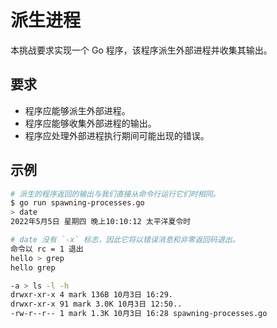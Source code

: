 # 派生进程

本挑战要求实现一个 Go 程序，该程序派生外部进程并收集其输出。

## 要求

- 程序应能够派生外部进程。
- 程序应能够收集外部进程的输出。
- 程序应处理外部进程执行期间可能出现的错误。

## 示例

```sh
# 派生的程序返回的输出与我们直接从命令行运行它们时相同。
$ go run spawning-processes.go
> date
2022年5月5日 星期四 晚上10:10:12 太平洋夏令时

# date 没有 `-x` 标志，因此它将以错误消息和非零返回码退出。
命令以 rc = 1 退出
hello > grep
hello grep

-a > ls -l -h
drwxr-xr-x 4 mark 136B 10月3日 16:29.
drwxr-xr-x 91 mark 3.0K 10月3日 12:50..
-rw-r--r-- 1 mark 1.3K 10月3日 16:28 spawning-processes.go
```
